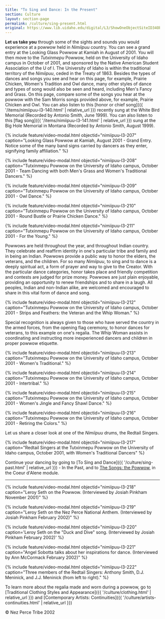 ```yaml
---
title: "To Sing and Dance: In the Present"
section: Culture
layout: section-page
permalink: /culture/sing-present.html
original: https://www.lib.uidaho.edu/digital/L3/ShowOneObjectSiteID34ObjectID306.html
---
```


**Let us take you** through some of the sights and sounds you would experience at a powwow held in _Nimíipuu_ country. You can see a grand entry at the Looking Glass Powwow at Kamiah in August of 2001. You will then move to the _Tutxinmepu_ Powwow, held on the University of Idaho campus in October of 2001, and sponsored by the Native American Student Association of the U of I. The University of Idaho is within the traditional territory of the _Nimíipuu_, ceded in the Treaty of 1863. Besides the types of dances and songs you see and hear on this page, for example, Prairie Chicken, Women's Tradition and Owl dance, many other styles of dance and types of song would also be seen and heard, including Men's Fancy and Grass. On this page, compare some of the songs you hear at the powwow with the Sam Morris songs provided above, for example, Prairie Chicken and Owl. You can also listen to this [honor or chief song]({{ '/items/nimiipuu-l3-140.html' | relative_url }}) recently sung at the White Bird Memorial (Recorded by Antonio Smith, June 1999). You can also listen to this [flag song]({{ '/items/nimiipuu-l3-141.html' | relative_url }}) sung at the Big Hole Memorial in Montana (Recorded by Antonio Smith, August 1999).

{% include feature/video-modal.html objectid="nimiipuu-l3-207" caption="Looking Glass Powwow at Kamiah, August 2001 - Grand Entry. Notice some of the many band signs carried by dancers as they enter, signifying family affiliation." %}

{% include feature/video-modal.html objectid="nimiipuu-l3-208" caption="Tutxinmepu Powwow on the University of Idaho campus, October 2001 - Team Dancing with both Men's Grass and Women's Traditional Dancers." %}

{% include feature/video-modal.html objectid="nimiipuu-l3-209" caption="Tutxinmepu Powwow on the University of Idaho campus, October 2001 - Owl Dance." %}

{% include feature/video-modal.html objectid="nimiipuu-l3-210" caption="Tutxinmepu Powwow on the University of Idaho campus, October 2001 - Round Bustle or Prairie Chicken Dance." %}

{% include feature/video-modal.html objectid="nimiipuu-l3-211" caption="Tutxinmepu Powwow on the University of Idaho campus, October 2001 - For the Young." %}

Powwows are held throughout the year, and throughout Indian country. They celebrate and reaffirm identity in one's particular tribe and family and in being an Indian. Powwows provide a public way to honor the elders, the veterans, and the children. For so many _Nimíipuu_, to sing and to dance is a deeply spiritual act, a form of prayer and way to give to the Creator. With the particular dance categories, honor takes place and friendly competition and contests are judged for prize money. Powwows are just plain enjoyable, providing an opportunity to renew friendships and to share in a laugh. All peoples, Indian and non-Indian alike, are welcomed and encouraged to share in this vital form of dance and song.

{% include feature/video-modal.html objectid="nimiipuu-l3-212" caption="Tutxinmepu Powwow on the University of Idaho campus, October 2001 - Strips and Feathers: the Veteran and the Whip Woman." %}

Special recognition is always given to those who have served the country in the armed forces, from the opening flag ceremony, to honor dances for veterans, to this example on one's regalia. The Whip Woman assists in coordinating and instructing more inexperienced dancers and children in proper powwow etiquette.

{% include feature/video-modal.html objectid="nimiipuu-l3-213" caption="Tutxinmepu Powwow on the University of Idaho campus, October 2001 - Women's Traditional." %}

{% include feature/video-modal.html objectid="nimiipuu-l3-214" caption="Tutxinmepu Powwow on the University of Idaho campus, October 2001 - Intertribal." %}

{% include feature/video-modal.html objectid="nimiipuu-l3-215" caption="Tutxinmepu Powwow on the University of Idaho campus, October 2001 - Women's Jingle and Fancy Shawl Dance." %}

{% include feature/video-modal.html objectid="nimiipuu-l3-216" caption="Tutxinmepu Powwow on the University of Idaho campus, October 2001 - Retiring the Colors." %}

Let us share a closer look at one of the _Nimíipuu_ drums, the Redtail Singers.

{% include feature/video-modal.html objectid="nimiipuu-l3-217" caption="Redtail Singers at the Tutxinmepu Powwow on the University of Idaho campus, October 2001, with Women's Traditional Dancers" %}

Continue your dancing by going to [To Sing and Dance]({{ '/culture/sing-past.html' | relative_url }}) - In the Past, and to [The Songs: the Powwow](https://www.lib.uidaho.edu/digital/L3/ShowOneObjectSiteID50ObjectID442.html), in the Coeur d'Alene module.

--------

{% include feature/video-modal.html objectid="nimiipuu-l3-218" caption="Leroy Seth on the Powwow. (Interviewed by Josiah Pinkham November 2001)" %}

{% include feature/video-modal.html objectid="nimiipuu-l3-219" caption="Leroy Seth on the Nez Perce National Anthem. (Interviewed by Josiah Pinkham February 2002)" %}

{% include feature/video-modal.html objectid="nimiipuu-l3-220" caption='Leroy Seth on the "Duck and Dive" song. (Interviewed by Josiah Pinkham February 2002)' %}

{% include feature/video-modal.html objectid="nimiipuu-l3-221" caption="Angel Sobotta talks about her inspirations for dance. (Interviewed by Ann McCormack February 2002)" %}

{% include feature/video-modal.html objectid="nimiipuu-l3-222" caption="Three members of the Redtail Singers: Anthony Smith, D.J. Meninick, and J.J. Meninick (from left to right)." %}

To learn more about the regalia made and worn during a powwow, go to [Traditional Clothing Styles and Appearance]({{ '/culture/clothing.html' | relative_url }}) and [Contemporary Artists: Continuities]({{ '/culture/artists-continuities.html' | relative_url }})

© Nez Perce Tribe 2002
